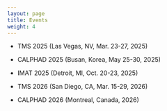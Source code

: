 ```yaml
---
layout: page
title: Events
weight: 4
---
```



- TMS 2025 (Las Vegas, NV, Mar. 23-27, 2025)

- CALPHAD 2025 (Busan, Korea, May 25-30, 2025)

- IMAT 2025 (Detroit, MI, Oct. 20-23, 2025)

- TMS 2026 (San Diego, CA, Mar. 15-29, 2026)

- CALPHAD 2026 (Montreal, Canada, 2026)